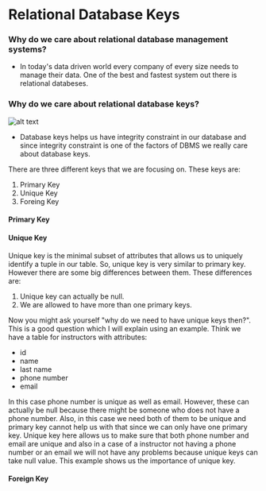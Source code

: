 # Relational Database Keys


### Why do we care about relational database management systems?

* In today's data driven world every company of every size needs to manage their data. One of the best and fastest system out there is relational databeses.

### Why do we care about relational database keys?

![alt text](https://github.com/armantavanaa/RD_keys/blob/main/dak9ncd8lz3z2oa2dl11.jpg?raw=true)

* Database keys helps us have integrity constraint in our database and since integrity constraint is one of the factors of DBMS we really care about database keys.

There are three different keys that we are focusing on. These keys are:

1. Primary Key
2. Unique Key
3. Foreing Key

#### Primary Key



#### Unique Key

Unique key is the minimal subset of attributes that allows us to uniquely identify a tuple in our table. So, unique key is very similar to primary key. However there are some big differences between them. These differences are:
1. Unique key can actually be null.
2. We are allowed to have more than one primary keys.

Now you might ask yourself "why do we need to have unique keys then?". This is a good question which I will explain using an example. Think we have a table for instructors with attributes:
* id
* name
* last name
* phone number
* email

In this case phone number is unique as well as email. However, these can actually be null because there might be someone who does not have a phone number. Also, in this case we need both of them to be unique and primary key cannot help us with that since we can only have one primary key. Unique key here allows us to make sure that both phone number and email are unique and also in a case of a instructor not having a phone number or an email we will not have any problems because unique keys can take null value. This example shows us the importance of unique key.

#### Foreign Key
